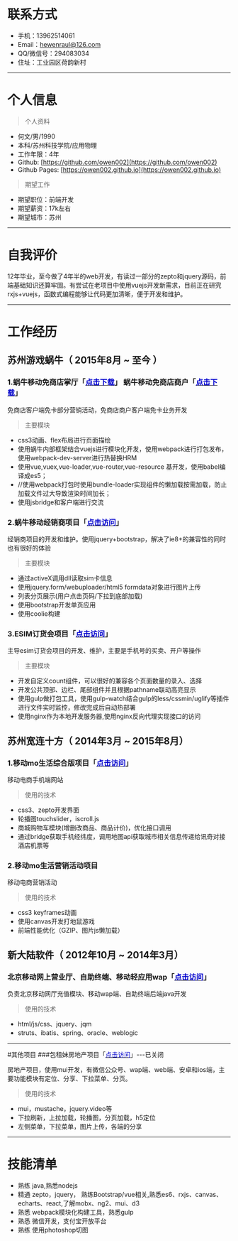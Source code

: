 # **联系方式**

- 手机：13962514061 
- Email：hewenraul@126.com
- QQ/微信号：294083034
- 住址：工业园区荷韵新村

---

# **个人信息**

>个人资料

 - 何文/男/1990 
 - 本科/苏州科技学院/应用物理
 - 工作年限：4年
 - Github: [https://github.com/owen002](https://github.com/owen002)
 - Github Pages: [https://owen002.github.io](https://owen002.github.io)

>期望工作

 - 期望职位：前端开发
 - 期望薪资：17k左右
 - 期望城市：苏州

---

# **自我评价**

12年毕业，至今做了4年半的web开发，有读过一部分的zepto和jquery源码，前端基础知识还算牢固。有尝试在老项目中使用vuejs开发新需求，目前正在研究rxjs+vuejs，函数式编程能够让代码更加清晰，便于开发和维护。

---

# **工作经历**

## 苏州游戏蜗牛（ 2015年8月 ~ 至今 ）

### 1.蜗牛移动免商店掌厅「[<font color=#0000cd>点击下载</font>](http://app.snail.com)」</font> 蜗牛移动免商店商户「[<font color=#0000cd>点击下载</font>](http://jxs.snail.com/index.html)」</font>
免商店客户端免卡部分营销活动，免商店商户客户端免卡业务开发

>主要模块

- css3动画、flex布局进行页面描绘
- 使用蜗牛内部框架结合vuejs进行模块化开发，使用webpack进行打包发布，使用webpack-dev-server进行热替换HRM
- 使用vue,vuex,vue-loader,vue-router,vue-resource 基开发，使用babel编译成es5；
- //使用webpack打包时使用bundle-loader实现组件的懒加载按需加载，防止加载文件过大导致渲染时间加长；
- 使用jsbridge和客户端进行交流

### 2.蜗牛移动经销商项目「[<font color=#0000cd>点击访问</font>](http://jxs.snail.com)」</font>
经销商项目的开发和维护。使用jquery+bootstrap，解决了ie8+的兼容性的同时也有很好的体验

>主要模块

- 通过activeX调用dll读取sim卡信息
- 使用jquery.form/webuploader/html5 formdata对象进行图片上传
- 列表分页展示(用户点击页码/下拉到底部加载)
- 使用bootstrap开发单页应用
- 使用coolie构建

### 3.ESIM订货会项目「[<font color=#0000cd>点击访问</font>](http://jxs.snail.com/plat/esim/fair.html)」</font>
主导esim订货会项目的开发、维护，主要是手机号的买卖、开户等操作

>主要模块

- 开发自定义count组件，可以很好的兼容各个页面数量的录入、选择
- 开发公共顶部、边栏、尾部组件并且根据pathname联动高亮显示
- 使用gulp做打包工具，使用gulp-watch结合gulp的less/cssmin/uglify等插件进行文件实时监控，修改完成后自动热部署
- 使用nginx作为本地开发服务器,使用nginx反向代理实现接口的访问

## 苏州宽连十方（ 2014年3月 ~ 2015年8月）

### 1.移动mo生活综合版项目「[<font color=#0000cd>点击访问</font>](http://hi.12580.com)」</font>
移动电商手机端网站

>使用的技术

- css3、zepto开发界面
- 轮播图touchslider，iscroll.js
- 商城购物车模块(增删改商品、商品计价)，优化接口调用
- 通过bridge获取手机经纬度，调用地图api获取城市相关信息传递给讯奇对接酒店机票等

### 2.移动mo生活营销活动项目
移动电商营销活动

>使用的技术

- css3 keyframes动画
- 使用canvas开发打地鼠游戏
- 前端性能优化（GZIP、图片js懒加载）

## 新大陆软件（ 2012年10月 ~ 2014年3月）

### 北京移动网上营业厅、自助终端、移动轻应用wap「[<font color=#0000cd>点击访问</font>](http://shop.10086.cn/i/?f=rechargecredit)」</font>
负责北京移动网厅充值模块、移动wap端、自助终端后端java开发

>使用的技术

- html/js/css、jquery、jqm
- struts、ibatis、spring、oracle、weblogic

---

#其他项目
###包租妹房地产项目「[<font color=#0000cd>点击访问</font>](http://www.baozumei.com)」</font>---已关闭

房地产项目，使用mui开发，有微信公众号、wap端、web端、安卓和ios端，主要功能模块有定位、分享、下拉菜单、分页。
>使用的技术

- mui，mustache，jquery.video等
- 下拉刷新，上拉加载，轮播图，分页加载，h5定位
- 左侧菜单，下拉菜单，图片上传，各端的分享

---

# **技能清单**

- 熟练 java,熟悉nodejs
- 精通 zepto，jquery， 熟练Bootstrap/vue相关,熟悉es6、rxjs、canvas、echarts、react,了解mobx、ng2、mui、d3
- 熟悉 webpack模块化构建工具，熟悉gulp
- 熟悉 微信开发，支付宝开放平台
- 熟练 使用photoshop切图